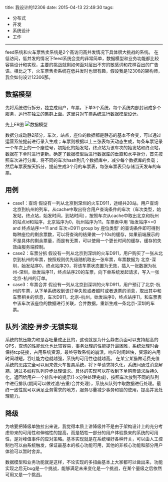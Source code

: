 title: 我设计的12306
date: 2015-04-13 22:49:30
tags:
- 分布式
- 开发
- 系统设计
- 工作

---

feed系统和火车票售卖系统是2个高访问高并发情况下具体很大挑战的系统。
在低访问，低并发的情况下feed系统会变的非常简单，数据模型和业务功能都比较容易设计和实现，主要的挑战就剩如何面对层出不穷的敏感词和花样百出的广告语。相比之下，火车票售卖系统在低并发时也很有趣，假设我是12306的架构师，我会如何设计12306那。

## 数据模型  

先将系统进行拆分，独立成用户，车票，下单3个系统，每个系统内部封闭成多个服务，运行在独立的集群上面。这里只对车票系统进行数据模型设计。

先上ER图 ![数据模型](http://hexo-tuchuan.qiniudn.com/tickets.jpg)

数据分成动静2部分，车次，站点，座位的数据都是静态的基本不会变，可以通过运营系统提前进行录入生成；车票则根据以上三张表每天动态生成，每条车票记录一个车次上的一个座位号，初始化的始发站，终点站为该车次的始发站和终点站，数据在下单时进行更新。确定了数据模型后进行数据库的垂直和水平拆分，首先按照车次进行分库，将不同的车次hash到几个数据库中，减少每个数据库的负载；然后车票表按天拆分，提前生成3个月的车票表，每张车票表只存储当天发车的车票。

## 用例  

* case1：查询
假设有一列从北京到深圳的火车D911，途经共20站。用户查询北京到杭州的列车，从cache中取出符合用户查询条件的车次（车次类型，始发站，终点站，始发时间，到站时间），按照车次从cache中取出北京和杭州的站点id和站序，北京站序为0，杭州站序为11。车票表中用 
‘始发站序<=0 and 终点站序>=11 and 车次=D911 group by 座位类型’
的查询条件即可得到每种座位的剩余票数，可以将查询的结果做一个10s的缓存，如果前端展示的不是具体的剩余票量，而是有无票，可以使用一个更长时间的缓存，缓存的失效由服务端控制。
* case2：车票分拆
假设有一列从北京到深圳的火车D911，用户购买了一张从北京到杭州的车票，按照规则优先级随机取出一张车票，车票数据为 北京-深圳，始发站序0，终点站序20，将该车票状态置为无效，插入一张数据为杭州-深圳，始发站序11，终点站序20的车票，向下单系统发起请求，写入一张北京-杭州的订单。
* case3：车票合并
假设有一列从北京到深圳的火车D911，用户预订了北京-杭州的车票，从下单系统收到该订单失败或者超时或者退票的消息，取出其中和车票相关的信息，车次D911，北京-杭州，始发站序0，终点站序11，和车票表中该车次该座位的数据进行关联，合并数据，重新生成一条北京-深圳的车票。

## 队列·流控·异步·无锁实现  

系统的抗压能力和是吞吐量成正比的，这也就是为什么静态页面可以支持超高的QPS，查询的性能优化也比较容易，事务处理的性能提升最困难，系统处理时会保持tcp链接，占用系统资源，最终导致系统的崩溃，响应时间越快，资源的占用时间越短，吞吐能力也就越强，系统的可用性也就越高。
在某宝某猫做话费充值系统的思路完全可以用来做火车售票系统，将下单请求持久化，系统间通过消息解耦，通过多线程队列异步处理请求。具体的实现可以在收到下单购票请求后持久化，返回给用户一个排队中的提示(1-x分钟处理完成)，按照车次放到不同的队列中进行排队(期间可以做过滤/去重/合并处理），系统从队列中取数据进行处理。最终一致性就可以满足业务需求的地方，服务尽量减少事务和锁的使用，提高并发处理能力。

## 降级  

为啥要把降级单独拉出来说，我觉得本质上讲降级并不是由于架构设计上的充分考虑带来的可用性和伸缩性的提高，而是牺牲一部分的用户体验换来的系统的可用性，是对峰值事件的应对策略。基本实现就是在系统埋好各种开关，可以由人工控制也可以由系统触发，保证最基本的核心功能可用，其他的非核心功能和部分用户体验可以暂时舍弃。

数据模型和业务功能就是这样，不论实现的多扭曲基本上大家都可以做出来，功能实现之后无bug是一个挑战，能够满足未来变化是一个挑战，在某个量级之后依然可用又是一个挑战。

